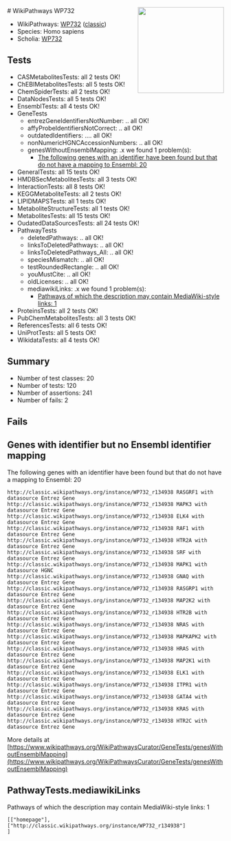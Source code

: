 <img style="float: right; width: 200px" src="https://upload.wikimedia.org/wikipedia/commons/thumb/8/83/Wplogo_with_text_500.png/640px-Wplogo_with_text_500.png" />
# WikiPathways WP732

* WikiPathways: [WP732](https://wikipathways.org/pathways/WP732) ([classic](https://classic.wikipathways.org/instance/WP732))
* Species: Homo sapiens
* Scholia: [WP732](https://scholia.toolforge.org/wikipathways/WP732)
## Tests
* CASMetabolitesTests: all 2 tests OK!
* ChEBIMetabolitesTests: all 5 tests OK!
* ChemSpiderTests: all 2 tests OK!
* DataNodesTests: all 5 tests OK!
* EnsemblTests: all 4 tests OK!
* GeneTests
    * entrezGeneIdentifiersNotNumber: .. all OK!
    * affyProbeIdentifiersNotCorrect: .. all OK!
    * outdatedIdentifiers: .... all OK!
    * nonNumericHGNCAccessionNumbers: .. all OK!
    * genesWithoutEnsemblMapping: .x we found 1 problem(s):
        * [The following genes with an identifier have been found but that do not have a mapping to Ensembl: 20](#c4e5432c)
* GeneralTests: all 15 tests OK!
* HMDBSecMetabolitesTests: all 3 tests OK!
* InteractionTests: all 8 tests OK!
* KEGGMetaboliteTests: all 2 tests OK!
* LIPIDMAPSTests: all 1 tests OK!
* MetaboliteStructureTests: all 1 tests OK!
* MetabolitesTests: all 15 tests OK!
* OudatedDataSourcesTests: all 24 tests OK!
* PathwayTests
    * deletedPathways: .. all OK!
    * linksToDeletedPathways: .. all OK!
    * linksToDeletedPathways_All: .. all OK!
    * speciesMismatch: .. all OK!
    * testRoundedRectangle: .. all OK!
    * youMustCite: .. all OK!
    * oldLicenses: .. all OK!
    * mediawikiLinks: .x we found 1 problem(s):
        * [Pathways of which the description may contain MediaWiki-style links: 1](#da69cf45)
* ProteinsTests: all 2 tests OK!
* PubChemMetabolitesTests: all 3 tests OK!
* ReferencesTests: all 6 tests OK!
* UniProtTests: all 5 tests OK!
* WikidataTests: all 4 tests OK!


## Summary

* Number of test classes: 20
* Number of tests: 120
* Number of assertions: 241
* Number of fails: 2

## Fails

<a name="c4e5432c" />

## Genes with identifier but no Ensembl identifier mapping

The following genes with an identifier have been found but that do not have a mapping to Ensembl: 20
```
http://classic.wikipathways.org/instance/WP732_r134938 RASGRF1 with datasource Entrez Gene
http://classic.wikipathways.org/instance/WP732_r134938 MAPK3 with datasource Entrez Gene
http://classic.wikipathways.org/instance/WP732_r134938 ELK4 with datasource Entrez Gene
http://classic.wikipathways.org/instance/WP732_r134938 RAF1 with datasource Entrez Gene
http://classic.wikipathways.org/instance/WP732_r134938 HTR2A with datasource Entrez Gene
http://classic.wikipathways.org/instance/WP732_r134938 SRF with datasource Entrez Gene
http://classic.wikipathways.org/instance/WP732_r134938 MAPK1 with datasource HGNC
http://classic.wikipathways.org/instance/WP732_r134938 GNAQ with datasource Entrez Gene
http://classic.wikipathways.org/instance/WP732_r134938 RASGRP1 with datasource Entrez Gene
http://classic.wikipathways.org/instance/WP732_r134938 MAP2K2 with datasource Entrez Gene
http://classic.wikipathways.org/instance/WP732_r134938 HTR2B with datasource Entrez Gene
http://classic.wikipathways.org/instance/WP732_r134938 NRAS with datasource Entrez Gene
http://classic.wikipathways.org/instance/WP732_r134938 MAPKAPK2 with datasource Entrez Gene
http://classic.wikipathways.org/instance/WP732_r134938 HRAS with datasource Entrez Gene
http://classic.wikipathways.org/instance/WP732_r134938 MAP2K1 with datasource Entrez Gene
http://classic.wikipathways.org/instance/WP732_r134938 ELK1 with datasource Entrez Gene
http://classic.wikipathways.org/instance/WP732_r134938 ITPR1 with datasource Entrez Gene
http://classic.wikipathways.org/instance/WP732_r134938 GATA4 with datasource Entrez Gene
http://classic.wikipathways.org/instance/WP732_r134938 KRAS with datasource Entrez Gene
http://classic.wikipathways.org/instance/WP732_r134938 HTR2C with datasource Entrez Gene
```

More details at [https://www.wikipathways.org/WikiPathwaysCurator/GeneTests/genesWithoutEnsemblMapping](https://www.wikipathways.org/WikiPathwaysCurator/GeneTests/genesWithoutEnsemblMapping)

<a name="da69cf45" />

## PathwayTests.mediawikiLinks

Pathways of which the description may contain MediaWiki-style links: 1
```
[["homepage"],
["http://classic.wikipathways.org/instance/WP732_r134938"]
]
```

